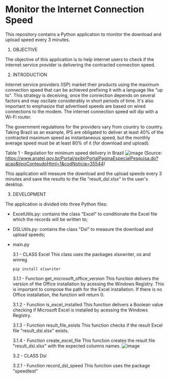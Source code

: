# Monitor the Internet Connection Speed

This repository contains a Python application to monitor the download and upload speed every 3 minutes.

1) OBJECTIVE

The objective of this application is to help internet users to check if the internet service provider is delivering the contracted connection speed.

2) INTRODUCTION

Internet service providers (ISP) market their products using the maximum connection speed that can be achieved prefixing it with a language like "up to". This strategy is deceiving, once the connection depends on several factors and may oscilate considerably in short periods of time. It's also important to emphasize that advertised speeds are based on wired connections to the modem. The internet connection speed will dip with a Wi-Fi router.

The government regulations for the providers vary from country to country. Taking Brazil as an example, IPS are obligated to deliver at least 40% of the contracted maximum speed as instantaneous speed, but the monthly average speed must be at least 80% of it (for download and upload).

Table 1 - Regulation for minimum speed delivery in Brazil 
![image](https://user-images.githubusercontent.com/81535464/113519855-2fd0b100-958f-11eb-8b52-bf628e04e87d.png)
(Source: https://www.anatel.gov.br/Portal/exibirPortalPaginaEspecialPesquisa.do?acao&tipoConteudoHtml=1&codNoticia=35544)

This application will measure the download and the upload speeds every 3 minutes and save the results to the file "result_dsl.xlsx" in the user's desktop.

3) DEVELOPMENT

The application is divided into three Python files:

  - ExcelUtils.py: contains the class "Excel" to conditionate the Excel file which the records will be written to;
  - DSLUtils.py: contains the class "Dsl" to measure the download and upload speeds;
  - main.py
  
       3.1 - CLASS Excel
       This class uses the packages xlsxwriter, os and winreg
                                                  
        pip install xlswriter
             
       3.1.1 - Function get_microsoft_office_version
           This function delivers the version of the Office installation by acessing the Windows Registry.
           This is important to compose the path for the Excel installation.
           If there is no Office installation, the function will return 0.
                  
       3.1.2 - Function is_excel_installed
           This function delivers a Boolean value checking if Microsoft Excel is installed by acessing the Windows Registry.
              
       3.1.3 - Function result_file_exists
           This function checks if the result Excel file "result_dsl.xlsx" exists.
                  
       3.1.4 - Function create_excel_file
           This function creates the result file "result_dsl.xlsx" with the expected columns names.
           ![image](https://user-images.githubusercontent.com/81535464/113520376-ed10d800-9592-11eb-93b7-da8cd12e29d6.png)
       
       
       3.2 - CLASS Dsl
       
       3.2.1 - Function record_dsl_speed
           This function uses the package "speedtest"

                  
 
